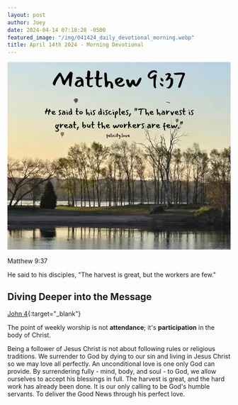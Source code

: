 ```yaml
---
layout: post
author: Joey
date: 2024-04-14 07:18:28 -0500
featured_image: "/img/041424_daily_devotional_morning.webp"
title: April 14th 2024 - Morning Devotional
---
```


[![April 14th 2024 - Morning Devotional](/img/041424_daily_devotional_morning.webp)](/img/041424_daily_devotional_morning.webp)

Matthew 9:37    

He said to his disciples, "The harvest is great, but the workers are few."

## Diving Deeper into the Message

[John 4](https://www.biblegateway.com/passage/?search=John%204&version=NIV){:target="_blank"}

The point of weekly worship is not **attendance**; it's **participation** in the body of Christ.

Being a follower of Jesus Christ is not about following rules or religious traditions. We surrender to God by dying to our sin and living in Jesus Christ so we may love all perfectly. An unconditional love is one only God can provide. By surrendering fully - mind, body, and soul - to God, we allow ourselves to accept his blessings in full. The harvest is great, and the hard work has already been done. It is our only calling to be God's humble servants. To deliver the Good News through his perfect love.